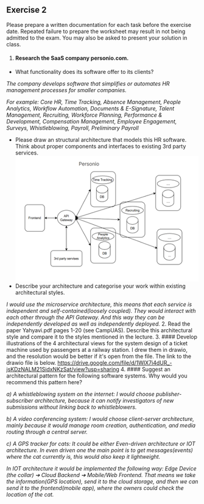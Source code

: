 ## Exercise 2
Please prepare a written documentation for each task before the exercise date. Repeated
failure to prepare the worksheet may result in not being admitted to the exam. You may
also be asked to present your solution in class.


1. #### Research the SaaS company personio.com. 
- What functionality does its software offer to its clients?
  
*The company develops software that simplifies or automates HR management processes for smaller companies.*

*For example:
Core HR,
Time Tracking,
Absence Management,
People Analytics,
Workflow Automation,
Documents & E-Signature,
Talent Management,
Recruiting,
Workforce Planning,
Performance & Development,
Compensation Management,
Employee Engagement,
Surveys,
Whistleblowing,
Payroll,
Preliminary Payroll*
- Please draw an structural architecture that models this HR software. Think about proper components and interfaces to existing 3rd party services. 
![img.png](img.png)
- Describe your architecture and categorise your work within existing architectural styles.

*I would use the microservice architecture, this means that each service is independent and self-contained(loosely coupled). They would interact with each other through the API Gateway. And this way they can be independently developed as well as independently deployed.*
2. Read the paper Yahyavi.pdf pages 1-20 (see CampUAS). Describe this architectural style and compare it to the styles mentioned in the lecture.
3. #### Develop illustrations of the 4 architectural views for the system design of a ticket machine used by passengers at a railway station.
I drew them in drawio, and the resolution would be better if it's open from the file. The link to the drawio file is below.
https://drive.google.com/file/d/1WIX7i4dUR_-jsKDzNALM21SidxNKzSat/view?usp=sharing
4. #### Suggest an architectural pattern for the following software systems. Why would you recommend this pattern here?

*a) A whistleblowing system on the internet: I would choose publisher-subscriber architecture, because it can notify investigators of new submissions without linking back to whistleblowers.*

*b) A video conferencing system: I would choose client-server architecture, mainly because it would manage room creation, authentication, and media routing through a central server.*

*c) A GPS tracker for cats: It could be either Even-driven architecture or IOT architecture. In even driven one the main point is to get messages(events) where the cat currently is, this would also keep it lightweight.* 

*In IOT architecture it would be implemented the following way: Edge Device (the collar) ➔ Cloud Backend ➔ Mobile/Web Frontend. That means we take the information(GPS location), send it to the cloud storage, and then we can send it to the frontend(mobile app), where the owners could check the location of the cat.*